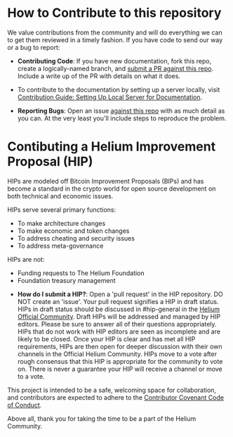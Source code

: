 # How to Contribute to this repository #

We value contributions from the community and will do everything we
can to get them reviewed in a timely fashion. If you have code to send
our way or a bug to report:

* **Contributing Code**: If you have new documentation, fork this
  repo, create a logically-named branch, and [submit a PR against this
  repo](https://github.com/helium/docs). Include a
  write up of the PR with details on what it does.

* To contribute to the documentation by setting up a server locally, visit [Contribution Guide: Setting Up Local Server for Documentation][local-server-guide].

* **Reporting Bugs**: Open an issue [against this
  repo](https://github.com/helium/docs/issues) with as much
  detail as you can. At the very least you'll include steps to
  reproduce the problem.

# Contibuting a Helium Improvement Proposal (HIP) #

HIPs are modeled off Bitcoin Improvement Proposals (BIPs) and has become a standard in the crypto world for open source development on both technical and economic issues.

HIPs serve several primary functions:
- To make architecture changes
- To make economic and token changes
- To address cheating and security issues
- To address meta-governance

HIPs are not:
- Funding requests to The Helium Foundation
- Foundation treasury management

* **How do I submit a HIP?**: Open a 'pull request' in the HIP repository. DO NOT create an 'issue'. Your pull request signifies a HIP in draft status. HIPs in draft status should be discussed in #hip-general in the [Helium Official Community](https://discord.gg/uTauMaJ2We). Draft HIPs will be addressed and managed by HIP editors. Please be sure to answer all of their questions appropriately. HIPs that do not work with HIP editors are seen as incomplete and are likely to be closed. Once your HIP is clear and has met all HIP requirements, HIPs are then open for deeper discussion with their own channels in the Official Helium Community. HIPs move to a vote after rough consensus that this HIP is appropriate for the community to vote on. There is never a guarantee your HIP will receive a channel or move to a vote.

This project is intended to be a safe, welcoming space for
collaboration, and contributors are expected to adhere to the
[Contributor Covenant Code of
Conduct](http://contributor-covenant.org/).

Above all, thank you for taking the time to be a part of the Helium Community.






[local-server-guide]: docs/home/docs-contribution-guide.mdx
